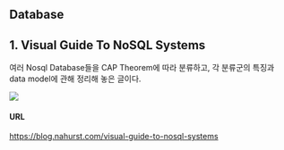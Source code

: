 Database
-

## 1. Visual Guide To NoSQL Systems
여러 Nosql Database들을 CAP Theorem에 따라 분류하고, 각 분류군의 특징과 data model에 관해 정리해 놓은 글이다.

<img src=https://github.com/BaekGeunYoung/archiving/blob/master/images/nosql_visual.png />

#### URL
https://blog.nahurst.com/visual-guide-to-nosql-systems